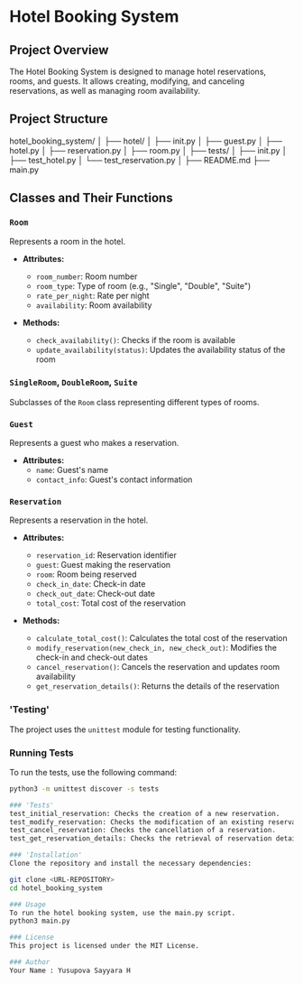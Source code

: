 # Hotel Booking System

## Project Overview

The Hotel Booking System is designed to manage hotel reservations, rooms, and guests. It allows creating, modifying, and canceling reservations, as well as managing room availability.

## Project Structure

hotel_booking_system/ │ ├── hotel/ │ ├── init.py │ ├── guest.py │ ├── hotel.py │ ├── reservation.py │ ├── room.py │ ├── tests/ │ ├── init.py │ ├── test_hotel.py │ └── test_reservation.py │ ├── README.md ├── main.py

## Classes and Their Functions

### `Room`
Represents a room in the hotel.
- **Attributes:**
  - `room_number`: Room number
  - `room_type`: Type of room (e.g., "Single", "Double", "Suite")
  - `rate_per_night`: Rate per night
  - `availability`: Room availability

- **Methods:**
  - `check_availability()`: Checks if the room is available
  - `update_availability(status)`: Updates the availability status of the room

### `SingleRoom`, `DoubleRoom`, `Suite`
Subclasses of the `Room` class representing different types of rooms.

### `Guest`
Represents a guest who makes a reservation.
- **Attributes:**
  - `name`: Guest's name
  - `contact_info`: Guest's contact information

### `Reservation`
Represents a reservation in the hotel.
- **Attributes:**
  - `reservation_id`: Reservation identifier
  - `guest`: Guest making the reservation
  - `room`: Room being reserved
  - `check_in_date`: Check-in date
  - `check_out_date`: Check-out date
  - `total_cost`: Total cost of the reservation

- **Methods:**
  - `calculate_total_cost()`: Calculates the total cost of the reservation
  - `modify_reservation(new_check_in, new_check_out)`: Modifies the check-in and check-out dates
  - `cancel_reservation()`: Cancels the reservation and updates room availability
  - `get_reservation_details()`: Returns the details of the reservation

### 'Testing'

The project uses the `unittest` module for testing functionality.

### Running Tests

To run the tests, use the following command:

```bash
python3 -m unittest discover -s tests

### 'Tests'
test_initial_reservation: Checks the creation of a new reservation.
test_modify_reservation: Checks the modification of an existing reservation.
test_cancel_reservation: Checks the cancellation of a reservation.
test_get_reservation_details: Checks the retrieval of reservation details.

### 'Installation'
Clone the repository and install the necessary dependencies:

git clone <URL-REPOSITORY>
cd hotel_booking_system

### Usage
To run the hotel booking system, use the main.py script.
python3 main.py

### License
This project is licensed under the MIT License.

### Author
Your Name : Yusupova Sayyara H
